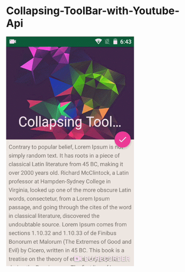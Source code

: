 # Collapsing-ToolBar-with-Youtube-Api

![](https://github.com/zakaria5729/Collapsing-ToolBar-with-Youtube-Api/blob/master/app/src/main/res/drawable/project.gif)
